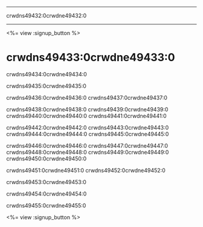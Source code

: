 * * *

crwdns49432:0crwdne49432:0

* * *

<%= view :signup_button %>

# crwdns49433:0crwdne49433:0

crwdns49434:0crwdne49434:0  
  


crwdns49435:0crwdne49435:0</center>   
  


crwdns49436:0crwdne49436:0 crwdns49437:0crwdne49437:0

crwdns49438:0crwdne49438:0 crwdns49439:0crwdne49439:0 crwdns49440:0crwdne49440:0 crwdns49441:0crwdne49441:0

crwdns49442:0crwdne49442:0 crwdns49443:0crwdne49443:0 crwdns49444:0crwdne49444:0 crwdns49445:0crwdne49445:0

crwdns49446:0crwdne49446:0 crwdns49447:0crwdne49447:0 crwdns49448:0crwdne49448:0 crwdns49449:0crwdne49449:0 crwdns49450:0crwdne49450:0

crwdns49451:0crwdne49451:0 crwdns49452:0crwdne49452:0

crwdns49453:0crwdne49453:0

crwdns49454:0crwdne49454:0

crwdns49455:0crwdne49455:0

  
  


<%= view :signup_button %>